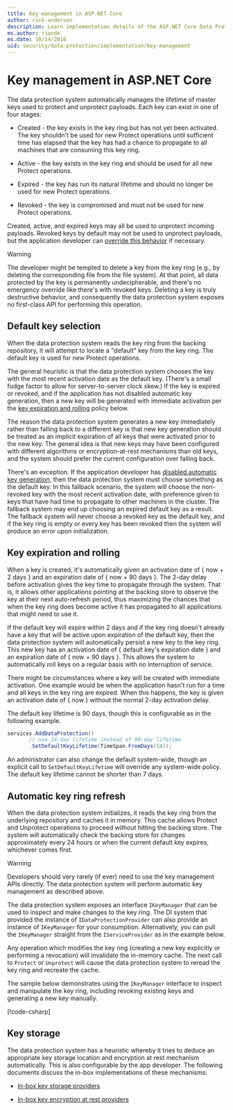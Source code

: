 ```yaml
---
title: Key management in ASP.NET Core
author: rick-anderson
description: Learn implementation details of the ASP.NET Core Data Protection key management APIs.
ms.author: riande
ms.date: 10/14/2016
uid: security/data-protection/implementation/key-management
---
```

# Key management in ASP.NET Core

<a name="data-protection-implementation-key-management"></a>

The data protection system automatically manages the lifetime of master keys used to protect and unprotect payloads. Each key can exist in one of four stages:

* Created - the key exists in the key ring but has not yet been activated. The key shouldn't be used for new Protect operations until sufficient time has elapsed that the key has had a chance to propagate to all machines that are consuming this key ring.

* Active - the key exists in the key ring and should be used for all new Protect operations.

* Expired - the key has run its natural lifetime and should no longer be used for new Protect operations.

* Revoked - the key is compromised and must not be used for new Protect operations.

Created, active, and expired keys may all be used to unprotect incoming payloads. Revoked keys by default may not be used to unprotect payloads, but the application developer can [override this behavior](xref:security/data-protection/consumer-apis/dangerous-unprotect#data-protection-consumer-apis-dangerous-unprotect) if necessary.

>[!WARNING]
> The developer might be tempted to delete a key from the key ring (e.g., by deleting the corresponding file from the file system). At that point, all data protected by the key is permanently undecipherable, and there's no emergency override like there's with revoked keys. Deleting a key is truly destructive behavior, and consequently the data protection system exposes no first-class API for performing this operation.

## Default key selection

When the data protection system reads the key ring from the backing repository, it will attempt to locate a "default" key from the key ring. The default key is used for new Protect operations.

The general heuristic is that the data protection system chooses the key with the most recent activation date as the default key. (There's a small fudge factor to allow for server-to-server clock skew.) If the key is expired or revoked, and if the application has not disabled automatic key generation, then a new key will be generated with immediate activation per the [key expiration and rolling](xref:security/data-protection/implementation/key-management#data-protection-implementation-key-management-expiration) policy below.

The reason the data protection system generates a new key immediately rather than falling back to a different key is that new key generation should be treated as an implicit expiration of all keys that were activated prior to the new key. The general idea is that new keys may have been configured with different algorithms or encryption-at-rest mechanisms than old keys, and the system should prefer the current configuration over falling back.

There's an exception. If the application developer has [disabled automatic key generation](xref:security/data-protection/configuration/overview#disableautomatickeygeneration), then the data protection system must choose something as the default key. In this fallback scenario, the system will choose the non-revoked key with the most recent activation date, with preference given to keys that have had time to propagate to other machines in the cluster. The fallback system may end up choosing an expired default key as a result. The fallback system will never choose a revoked key as the default key, and if the key ring is empty or every key has been revoked then the system will produce an error upon initialization.

<a name="data-protection-implementation-key-management-expiration"></a>

## Key expiration and rolling

When a key is created, it's automatically given an activation date of { now + 2 days } and an expiration date of { now + 90 days }. The 2-day delay before activation gives the key time to propagate through the system. That is, it allows other applications pointing at the backing store to observe the key at their next auto-refresh period, thus maximizing the chances that when the key ring does become active it has propagated to all applications that might need to use it.

If the default key will expire within 2 days and if the key ring doesn't already have a key that will be active upon expiration of the default key, then the data protection system will automatically persist a new key to the key ring. This new key has an activation date of { default key's expiration date } and an expiration date of { now + 90 days }. This allows the system to automatically roll keys on a regular basis with no interruption of service.

There might be circumstances where a key will be created with immediate activation. One example would be when the application hasn't run for a time and all keys in the key ring are expired. When this happens, the key is given an activation date of { now } without the normal 2-day activation delay.

The default key lifetime is 90 days, though this is configurable as in the following example.

```csharp
services.AddDataProtection()
       // use 14-day lifetime instead of 90-day lifetime
       .SetDefaultKeyLifetime(TimeSpan.FromDays(14));
```

An administrator can also change the default system-wide, though an explicit call to `SetDefaultKeyLifetime` will override any system-wide policy. The default key lifetime cannot be shorter than 7 days.

## Automatic key ring refresh

When the data protection system initializes, it reads the key ring from the underlying repository and caches it in memory. This cache allows Protect and Unprotect operations to proceed without hitting the backing store. The system will automatically check the backing store for changes approximately every 24 hours or when the current default key expires, whichever comes first.

>[!WARNING]
> Developers should very rarely (if ever) need to use the key management APIs directly. The data protection system will perform automatic key management as described above.

The data protection system exposes an interface `IKeyManager` that can be used to inspect and make changes to the key ring. The DI system that provided the instance of `IDataProtectionProvider` can also provide an instance of `IKeyManager` for your consumption. Alternatively, you can pull the `IKeyManager` straight from the `IServiceProvider` as in the example below.

Any operation which modifies the key ring (creating a new key explicitly or performing a revocation) will invalidate the in-memory cache. The next call to `Protect` or `Unprotect` will cause the data protection system to reread the key ring and recreate the cache.

The sample below demonstrates using the `IKeyManager` interface to inspect and manipulate the key ring, including revoking existing keys and generating a new key manually.

[!code-csharp[](key-management/samples/key-management.cs)]

## Key storage

The data protection system has a heuristic whereby it tries to deduce an appropriate key storage location and encryption at rest mechanism automatically. This is also configurable by the app developer. The following documents discuss the in-box implementations of these mechanisms:

* [In-box key storage providers](xref:security/data-protection/implementation/key-storage-providers#data-protection-implementation-key-storage-providers)

* [In-box key encryption at rest providers](xref:security/data-protection/implementation/key-encryption-at-rest#data-protection-implementation-key-encryption-at-rest-providers)
